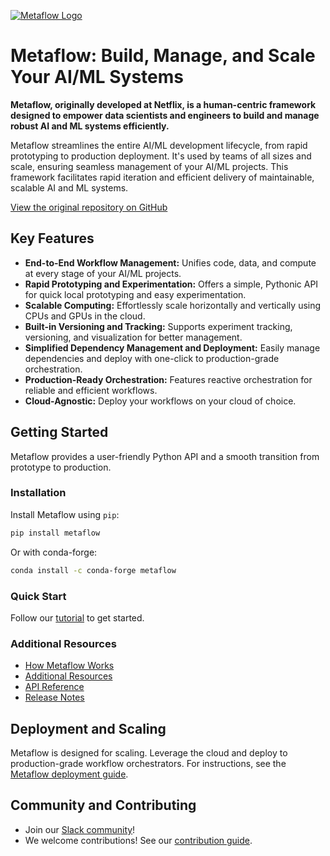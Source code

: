 [![Metaflow Logo](https://user-images.githubusercontent.com/763451/89453116-96a57e00-d713-11ea-9fa6-82b29d4d6eff.png)](https://github.com/Netflix/metaflow)

# Metaflow: Build, Manage, and Scale Your AI/ML Systems

**Metaflow, originally developed at Netflix, is a human-centric framework designed to empower data scientists and engineers to build and manage robust AI and ML systems efficiently.**

Metaflow streamlines the entire AI/ML development lifecycle, from rapid prototyping to production deployment.  It's used by teams of all sizes and scale, ensuring seamless management of your AI/ML projects. This framework facilitates rapid iteration and efficient delivery of maintainable, scalable AI and ML systems.

[View the original repository on GitHub](https://github.com/Netflix/metaflow)

## Key Features

*   **End-to-End Workflow Management:** Unifies code, data, and compute at every stage of your AI/ML projects.
*   **Rapid Prototyping and Experimentation:**  Offers a simple, Pythonic API for quick local prototyping and easy experimentation.
*   **Scalable Computing:**  Effortlessly scale horizontally and vertically using CPUs and GPUs in the cloud.
*   **Built-in Versioning and Tracking:** Supports experiment tracking, versioning, and visualization for better management.
*   **Simplified Dependency Management and Deployment:**  Easily manage dependencies and deploy with one-click to production-grade orchestration.
*   **Production-Ready Orchestration:** Features reactive orchestration for reliable and efficient workflows.
*   **Cloud-Agnostic:** Deploy your workflows on your cloud of choice.

## Getting Started

Metaflow provides a user-friendly Python API and a smooth transition from prototype to production.

### Installation

Install Metaflow using `pip`:

```bash
pip install metaflow
```

Or with conda-forge:

```bash
conda install -c conda-forge metaflow
```

### Quick Start

Follow our [tutorial](https://docs.metaflow.org/getting-started/tutorials) to get started.

### Additional Resources

*   [How Metaflow Works](https://docs.metaflow.org/metaflow/basics)
*   [Additional Resources](https://docs.metaflow.org/introduction/metaflow-resources)
*   [API Reference](https://docs.metaflow.org/api)
*   [Release Notes](https://github.com/Netflix/metaflow/releases)

## Deployment and Scaling

Metaflow is designed for scaling. Leverage the cloud and deploy to production-grade workflow orchestrators.  For instructions, see the [Metaflow deployment guide](https://outerbounds.com/engineering/welcome/).

## Community and Contributing

*   Join our [Slack community](http://slack.outerbounds.co/)!
*   We welcome contributions! See our [contribution guide](https://docs.metaflow.org/introduction/contributing-to-metaflow).